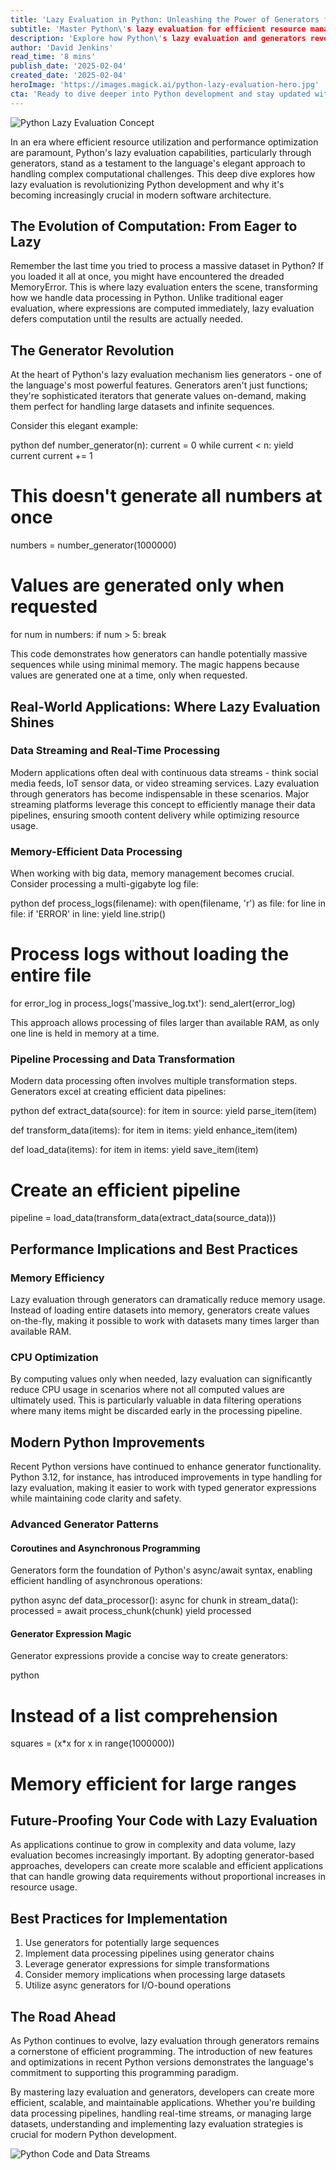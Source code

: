 ```yaml
---
title: 'Lazy Evaluation in Python: Unleashing the Power of Generators for Modern Software Development'
subtitle: 'Master Python\'s lazy evaluation for efficient resource management and scalable applications'
description: 'Explore how Python\'s lazy evaluation and generators revolutionize modern software development. Learn to optimize memory usage, enhance performance, and build scalable applications using advanced generator patterns and best practices. Perfect for developers looking to master efficient data processing techniques.'
author: 'David Jenkins'
read_time: '8 mins'
publish_date: '2025-02-04'
created_date: '2025-02-04'
heroImage: 'https://images.magick.ai/python-lazy-evaluation-hero.jpg'
cta: 'Ready to dive deeper into Python development and stay updated with the latest programming techniques? Follow MagickAI on LinkedIn for regular insights about software development best practices and emerging technologies!'
---
```


![Python Lazy Evaluation Concept](https://i.magick.ai/PIXE/1738674383728_magick_img.webp)

In an era where efficient resource utilization and performance optimization are paramount, Python's lazy evaluation capabilities, particularly through generators, stand as a testament to the language's elegant approach to handling complex computational challenges. This deep dive explores how lazy evaluation is revolutionizing Python development and why it's becoming increasingly crucial in modern software architecture.

## The Evolution of Computation: From Eager to Lazy

Remember the last time you tried to process a massive dataset in Python? If you loaded it all at once, you might have encountered the dreaded MemoryError. This is where lazy evaluation enters the scene, transforming how we handle data processing in Python. Unlike traditional eager evaluation, where expressions are computed immediately, lazy evaluation defers computation until the results are actually needed.

## The Generator Revolution

At the heart of Python's lazy evaluation mechanism lies generators - one of the language's most powerful features. Generators aren't just functions; they're sophisticated iterators that generate values on-demand, making them perfect for handling large datasets and infinite sequences.

Consider this elegant example:

python
def number_generator(n):
    current = 0
    while current < n:
        yield current
        current += 1

# This doesn't generate all numbers at once
numbers = number_generator(1000000)
# Values are generated only when requested
for num in numbers:
    if num > 5:
        break


This code demonstrates how generators can handle potentially massive sequences while using minimal memory. The magic happens because values are generated one at a time, only when requested.

## Real-World Applications: Where Lazy Evaluation Shines

### Data Streaming and Real-Time Processing

Modern applications often deal with continuous data streams - think social media feeds, IoT sensor data, or video streaming services. Lazy evaluation through generators has become indispensable in these scenarios. Major streaming platforms leverage this concept to efficiently manage their data pipelines, ensuring smooth content delivery while optimizing resource usage.

### Memory-Efficient Data Processing

When working with big data, memory management becomes crucial. Consider processing a multi-gigabyte log file:

python
def process_logs(filename):
    with open(filename, 'r') as file:
        for line in file:
            if 'ERROR' in line:
                yield line.strip()

# Process logs without loading the entire file
for error_log in process_logs('massive_log.txt'):
    send_alert(error_log)


This approach allows processing of files larger than available RAM, as only one line is held in memory at a time.

### Pipeline Processing and Data Transformation

Modern data processing often involves multiple transformation steps. Generators excel at creating efficient data pipelines:

python
def extract_data(source):
    for item in source:
        yield parse_item(item)

def transform_data(items):
    for item in items:
        yield enhance_item(item)

def load_data(items):
    for item in items:
        yield save_item(item)

# Create an efficient pipeline
pipeline = load_data(transform_data(extract_data(source_data)))


## Performance Implications and Best Practices

### Memory Efficiency

Lazy evaluation through generators can dramatically reduce memory usage. Instead of loading entire datasets into memory, generators create values on-the-fly, making it possible to work with datasets many times larger than available RAM.

### CPU Optimization

By computing values only when needed, lazy evaluation can significantly reduce CPU usage in scenarios where not all computed values are ultimately used. This is particularly valuable in data filtering operations where many items might be discarded early in the processing pipeline.

## Modern Python Improvements

Recent Python versions have continued to enhance generator functionality. Python 3.12, for instance, has introduced improvements in type handling for lazy evaluation, making it easier to work with typed generator expressions while maintaining code clarity and safety.

### Advanced Generator Patterns

#### Coroutines and Asynchronous Programming

Generators form the foundation of Python's async/await syntax, enabling efficient handling of asynchronous operations:

python
async def data_processor():
    async for chunk in stream_data():
        processed = await process_chunk(chunk)
        yield processed


#### Generator Expression Magic

Generator expressions provide a concise way to create generators:

python
# Instead of a list comprehension
squares = (x*x for x in range(1000000))
# Memory efficient for large ranges


## Future-Proofing Your Code with Lazy Evaluation

As applications continue to grow in complexity and data volume, lazy evaluation becomes increasingly important. By adopting generator-based approaches, developers can create more scalable and efficient applications that can handle growing data requirements without proportional increases in resource usage.

## Best Practices for Implementation

1. Use generators for potentially large sequences
2. Implement data processing pipelines using generator chains
3. Leverage generator expressions for simple transformations
4. Consider memory implications when processing large datasets
5. Utilize async generators for I/O-bound operations

## The Road Ahead

As Python continues to evolve, lazy evaluation through generators remains a cornerstone of efficient programming. The introduction of new features and optimizations in recent Python versions demonstrates the language's commitment to supporting this programming paradigm.

By mastering lazy evaluation and generators, developers can create more efficient, scalable, and maintainable applications. Whether you're building data processing pipelines, handling real-time streams, or managing large datasets, understanding and implementing lazy evaluation strategies is crucial for modern Python development.

![Python Code and Data Streams](https://i.magick.ai/PIXE/1738674383732_magick_img.webp)
